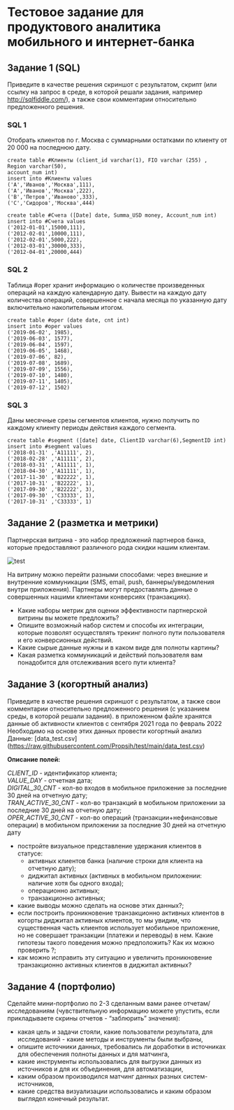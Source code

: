 # Тестовое задание для продуктового аналитика мобильного и интернет-банка

## Задание 1 (SQL)

Приведите в качестве решения скриншот с результатом, скрипт (или ссылку на запрос
в среде, в которой решали задания, например http://sqlfiddle.com/), а также свои
комментарии относительно предложенного решения.

### SQL 1

Отобрать клиентов по г. Москва с суммарными остатками по клиенту от 20 000 на
последнюю дату.

```
create table #Клиенты (client_id varchar(1), FIO varchar (255) , Region varchar(50),
account_num int)
insert into #Клиенты values
('A','Иванов','Москва',111),
('A','Иванов','Москва',222),
('B','Петров','Иваново',333),
('C','Сидоров','Москва',444)
```
```
create table #Cчета ([Date] date, Summa_USD money, Account_num int)
insert into #Cчета values
('2012-01-01',15000,111),
('2012-02-01',10000,111),
('2012-02-01',5000,222),
('2012-03-01',30000,333),
('2012-04-01',20000,444)
```

### SQL 2

Таблица #oper хранит информацию о количестве произведенных операций на каждую
календарную дату.
Вывести на каждую дату количества операций, совершенное с начала месяца по
указанную дату включительно накопительным итогом.

```
create table #oper (date date, cnt int)
insert into #oper values
('2019-06-02', 1985),
('2019-06-03', 1577),
('2019-06-04', 1597),
('2019-06-05', 1468),
('2019-07-06', 82),
('2019-07-08', 1689),
('2019-07-09', 1556),
('2019-07-10', 1480),
('2019-07-11', 1405),
('2019-07-12', 1502)
```

### SQL 3

Даны месячные срезы сегментов клиентов, нужно получить по каждому клиенту
периоды действия каждого сегмента.

```
create table #segment ([date] date, ClientID varchar(6),SegmentID int)
insert into #segment values
('2018-01-31' ,'A11111', 2),
('2018-02-28' ,'A11111', 2),
('2018-03-31' ,'A11111', 1),
('2018-04-30' ,'A11111', 1),
('2017-11-30' ,'B22222', 1),
('2017-10-31' ,'B22222', 1),
('2017-09-30' ,'B22222', 3),
('2017-09-30' ,'C33333', 1),
('2017-10-31' ,'C33333', 1)
```

## Задание 2 (разметка и метрики)

Партнерская витрина - это набор предложений партнеров банка, которые
предоставляют различного рода скидки нашим клиентам.

![test]([https://github.com/artengin/ru-test-assignments/analyst/alfabank//test.png](https://raw.githubusercontent.com/artengin/ru-test-assignments/refs/heads/main/analyst/alfabank/product%20analyst%20%231/test.png))

На витрину можно перейти разными способами: через внешние и внутренние
коммуникации (SMS, email, push, баннеры/уведомления внутри приложения).
Партнеры могут предоставлять данные о совершенных нашими клиентами конверсиях
(транзакциях).

- Какие наборы метрик для оценки эффективности партнерской витрины вы
можете предложить?
- Опишите возможный набор систем и способы их интеграции, которые позволят
осуществлять трекинг полного пути пользователя и его конверсионных
действий.
- Какие сырые данные нужны и в каком виде для полноты картины?
- Какая разметка коммуникаций и действий пользователя вам понадобится для
отслеживания всего пути клиента?

## Задание 3 (когортный анализ)

Приведите в качестве решения скриншот с результатом, а также свои комментарии
относительно предложенного решения (с указанием среды, в которой решали
задания).
в приложенном файле хранятся данные об активности клиентов с сентября 2021 года
по февраль 2022
Необходимо на основе этих данных провести когортный анализ
Данные: [data_test.csv] (https://raw.githubusercontent.com/Propsih/test/main/data_test.csv)

**Описание полей:**

*CLIENT_ID* - идентификатор клиента;  
*VALUE_DAY* - отчетная дата;  
*DIGITAL_30_CNT* - кол-во входов в мобильное приложение за последние 30 дней на
отчетную дату;  
*TRAN_ACTIVE_30_CNT* - кол-во транзакций в мобильном приложении за последние 30
дней на отчетную дату;  
*OPER_ACTIVE_30_CNT* - кол-во операций (транзакции+нефинансовые операции) в
мобильном приложении за последние 30 дней на отчетную дату  

- постройте визуальное представление удержания клиентов в статусе:
    -  активных клиентов банка (наличие строки для клиента на отчетную
    дату);
    - диджитал активных (активных в мобильном приложении: наличие хотя
    бы одного входа);
    - операционно активных;
    - транзакционно активных;
- какие выводы можно сделать на основе этих данных?;
- если построить проникновение транзакционно активных клиентов в когорты
диджитал активных клиентов, то мы увидим, что существенная часть клиентов
использует мобильное приложение, но не совершает транзакции (платежи и
переводы) в нем. Какие гипотезы такого поведения можно предположить? Как
их можно проверить ?;
- как можно исправить эту ситуацию и увеличить проникновение транзакционно
активных клиентов в диджитал активных?

## Задание 4 (портфолио)

Сделайте мини-портфолио по 2-3 сделанным вами ранее отчетам/исследованиям
(чувствительную информацию можете упустить, если прикладываете скрины отчетов -
“заблюрить” значения):
- какая цель и задачи стояли, какие пользователи результата,
 для исследований - какие методы и инструменты были выбраны,
- опишите источники данных, требовались ли доработки в источниках для
обеспечения полноты данных и для матчинга,
- какие инструменты использовались для выгрузки данных из источников и для их
объединения, для автоматизации,
- каким образом производился матчинг данных разных систем-источников,
- какие средства визуализации использовались и каким образом выглядел
конечный результат.
